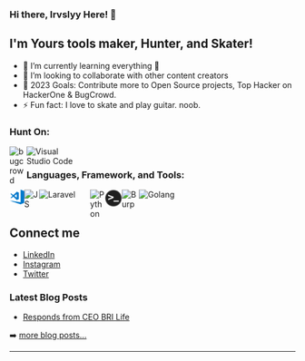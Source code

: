 ### Hi there, Irvslyy Here! 👋

## I'm Yours tools maker, Hunter, and Skater!

- 🌱 I’m currently learning everything 🤣
- 👯 I’m looking to collaborate with other content creators
- 🥅 2023 Goals: Contribute more to Open Source projects, Top Hacker on HackerOne & BugCrowd.
- ⚡ Fun fact: I love to skate and play guitar. noob.

### Hunt On:

[<img align="left" alt="bugcrowd" width="30px" src="https://www.pngkit.com/png/full/22-227480_bugcrowd-hexagon-b-rgb-web-transparent-png-bugcrowd.png" />][bugcrowd]
[<img align="left" alt="Visual Studio Code" width="90px" src="https://www.hackerone.com/sites/default/files/2017-06/hackerone_logo_white.png" />][hackerone]

<br />

### Languages, Framework, and Tools:

[<img align="left" alt="Visual Studio Code" width="26px" src="https://raw.githubusercontent.com/github/explore/80688e429a7d4ef2fca1e82350fe8e3517d3494d/topics/visual-studio-code/visual-studio-code.png" />][webdevplaylist]
[<img align="left" alt="JS" width="26px" src="https://www.freepnglogos.com/uploads/javascript-png/javascript-vector-logo-yellow-png-transparent-javascript-vector-12.png" />][webdevplaylist]
[<img align="left" alt="Laravel" width="90px" src="https://raw.githubusercontent.com/laravel/art/master/logo-lockup/5%20SVG/2%20CMYK/1%20Full%20Color/laravel-logolockup-cmyk-red.svg" />][webdevplaylist]
[<img align="left" alt="Python" width="26px" src="https://upload.wikimedia.org/wikipedia/commons/thumb/c/c3/Python-logo-notext.svg/2048px-Python-logo-notext.svg.png" />][webdevplaylist]
[<img align="left" alt="Terminal" width="30px" src="https://raw.githubusercontent.com/github/explore/80688e429a7d4ef2fca1e82350fe8e3517d3494d/topics/terminal/terminal.png" />][webdevplaylist]
[<img align="left" alt="Burp" width="30px" src="https://www.pinclipart.com/picdir/big/252-2520899_burp-suite-icon-clipart.png" />][webdevplaylist]
[<img align="left" alt="Golang" width="70px" src="https://upload.wikimedia.org/wikipedia/commons/thumb/0/05/Go_Logo_Blue.svg/1200px-Go_Logo_Blue.svg.png" />][webdevplaylist]

<br />
<br />

## Connect me

- [LinkedIn](https://linkedin.com/in/rully-irvandi-27946219a/)
- [Instagram](https://instagram.com/irvslyy23)
- [Twitter](https://twitter.com/403onyou)


### Latest Blog Posts

<!-- BLOG-POST-LIST:START -->
- [Responds from CEO BRI Life](https://writes.blackhatintelligence.net/2021/07/28/responds-from-bri-life-ceo/)
<!-- BLOG-POST-LIST:END -->

➡️ [more blog posts...](https://writes.blackhatintelligence.net)

---


[website]: https://blackhatintelligence.com
[twitter]: https://twitter.com/403onyou
[instagram]: https://instagram.com/irvslyy23
[linkedin]: https://linkedin.com/in/rully-irvandi-27946219a/
[webdevplaylist]: https://www.youtube.com/playlist?list=PLkwxH9e_vrAJ0WbEsFA9W3I1W-g_BTsbt
[jsplaylist]: https://www.youtube.com/playlist?list=PLkwxH9e_vrALRJKu7wfXby3MKeflhTu6B
[cssplaylist]: https://www.youtube.com/playlist?list=PLkwxH9e_vrALSdvZuEh6gqQdmDoDIoqz4
[reactplaylist]: https://www.youtube.com/playlist?list=PLkwxH9e_vrAK4TdffpxKY3QGyHCpxFcQ0
[hackerone]: https://hackerone.com
[bugcrowd]: https://bugcrowd.com
